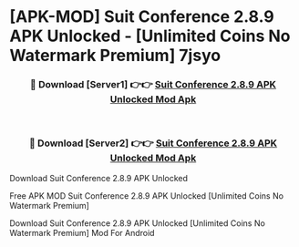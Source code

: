 # [APK-MOD] Suit Conference 2.8.9 APK Unlocked - [Unlimited Coins No Watermark Premium] 7jsyo



<div align="center">
<h3>🔴 Download [Server1] 👉👉 <a href="https://momento.my/?title=Suit_Conference_2.8.9_APK_Unlocked">Suit Conference 2.8.9 APK Unlocked Mod Apk</a></h3><br>

<h3>🔴 Download [Server2] 👉👉 <a href="https://momento.my/?title=Suit_Conference_2.8.9_APK_Unlocked">Suit Conference 2.8.9 APK Unlocked Mod Apk</a></h3>
</div>



Download Suit Conference 2.8.9 APK Unlocked 

Free APK MOD Suit Conference 2.8.9 APK Unlocked [Unlimited Coins No Watermark Premium]

Download Suit Conference 2.8.9 APK Unlocked [Unlimited Coins No Watermark Premium] Mod For Android
